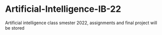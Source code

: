 # Artificial-Intelligence-IB-22
Artificial intelligence class smester 2022, assignments and final project will be stored
